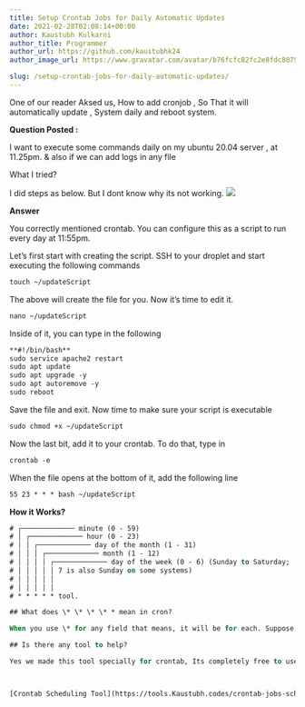 ```yaml
---
title: Setup Crontab Jobs for Daily Automatic Updates
date: 2021-02-28T02:08:14+00:00
author: Kaustubh Kulkarni
author_title: Programmer
author_url: https://github.com/kaustubhk24
author_image_url: https://www.gravatar.com/avatar/b76fcfc82fc2e8fdc8075636f1735f61?s=200

slug: /setup-crontab-jobs-for-daily-automatic-updates/
---
```

One of our reader Aksed us, How to add cronjob , So That it will automatically update , System daily and reboot system.

**Question Posted :**



I want to execute some commands daily on my ubuntu 20.04 server , at 11.25pm. & also if we can add logs in any file

What I tried?

I did steps as below. But I dont know why its not working.
![](http://blog.kaustubh.codes/imgs/wp-content/uploads/2021/02/image-1024x498.png)

**Answer**



You correctly mentioned crontab. You can configure this as a script to run every day at 11:55pm.       

Let’s first start with creating the script. SSH to your droplet and start executing the following commands

```vb title="file.vb"
touch ~/updateScript

```

The above will create the file for you. Now it’s time to edit it.

```vb title="file.vb"
nano ~/updateScript

```

Inside of it, you can type in the following

```vb title="file.vb"
**#!/bin/bash**
sudo service apache2 restart
sudo apt update
sudo apt upgrade -y
sudo apt autoremove -y
sudo reboot
```

 

Save the file and exit. Now time to make sure your script is executable

```vb title="file.vb"
sudo chmod +x ~/updateScript
```



Now the last bit, add it to your crontab. To do that, type in

```vb title="file.vb"
crontab -e
```



When the file opens at the bottom of it, add the following line

```vb title="file.vb"
55 23 * * * bash ~/updateScript
```



**How it Works?**





```vb title="file.vb"
# ┌───────────── minute (0 - 59)
# │ ┌───────────── hour (0 - 23)
# │ │ ┌───────────── day of the month (1 - 31)
# │ │ │ ┌───────────── month (1 - 12)
# │ │ │ │ ┌───────────── day of the week (0 - 6) (Sunday to Saturday;
# │ │ │ │ │ 7 is also Sunday on some systems)
# │ │ │ │ │
# │ │ │ │ │
# * * * * * tool.

## What does \* \* \* \* * mean in cron?

When you use \* for any field that means, it will be for each. Suppose you use this at the place of minute then task will execute on each minute. if you use for hour then will execute on each hour. So \* \* \* \* \* means every minute of every hour of every day of every month and every day of the week       

## Is there any tool to help?

Yes we made this tool specially for crontab, Its completely free to use.



[Crontab Scheduling Tool](https://tools.Kaustubh.codes/crontab-jobs-schedule-maker/)